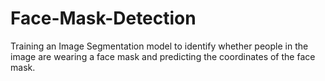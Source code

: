 # Face-Mask-Detection
Training an Image Segmentation model to identify whether people in the image are wearing a face mask and predicting the coordinates of the face mask.
